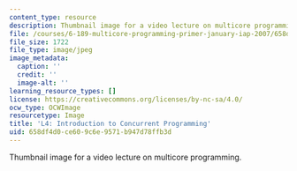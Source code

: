 ```yaml
---
content_type: resource
description: Thumbnail image for a video lecture on multicore programming.
file: /courses/6-189-multicore-programming-primer-january-iap-2007/658df4d0ce609c6e9571b947d78ffb3d_l4.jpg
file_size: 1722
file_type: image/jpeg
image_metadata:
  caption: ''
  credit: ''
  image-alt: ''
learning_resource_types: []
license: https://creativecommons.org/licenses/by-nc-sa/4.0/
ocw_type: OCWImage
resourcetype: Image
title: 'L4: Introduction to Concurrent Programming'
uid: 658df4d0-ce60-9c6e-9571-b947d78ffb3d
---
```

Thumbnail image for a video lecture on multicore programming.